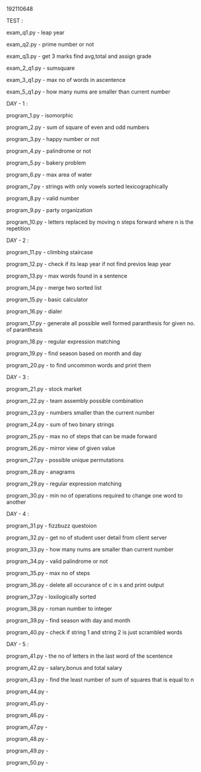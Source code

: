 192110648

TEST :

exam_q1.py - leap year

exam_q2.py - prime number or not

exam_q3.py - get 3 marks find avg,total and assign grade

exam_2_q1.py - sumsquare

exam_3_q1.py - max no of words in ascentence

exam_5_q1.py - how many nums are smaller than current number

DAY - 1 :

program_1.py - isomorphic

program_2.py - sum of square of even and odd numbers

program_3.py - happy number or not

program_4.py - palindrome or not

program_5.py - bakery problem

program_6.py - max area of water

program_7.py - strings with only vowels sorted lexicographically

program_8.py - valid number

program_9.py - party organization

program_10.py - letters replaced by moving n steps forward where n is the repetition

DAY - 2 :

program_11.py - climbing staircase

program_12.py - check if its leap year if not find previos leap year 

program_13.py - max words found in a sentence

program_14.py - merge two sorted list

program_15.py - basic calculator

program_16.py - dialer 

program_17.py - generate all possible well formed paranthesis for given no. of paranthesis

program_18.py - regular expression matching

program_19.py - find season based on month and day

program_20.py - to find uncommon words and print them

DAY - 3 :

program_21.py - stock market

program_22.py - team assembly possible combination

program_23.py - numbers smaller than the current number 

program_24.py - sum of two binary strings

program_25.py - max no of steps that can be made forward

program_26.py - mirror view of given value

program_27.py - possible unique permutations

program_28.py - anagrams

program_29.py - regular expression matching

program_30.py - min no of operations required to change one word to another

DAY - 4 :

program_31.py - fizzbuzz questoion

program_32.py - get no of student user detail from client server

program_33.py - how many nums are smaller than current number

program_34.py - valid palindrome or not

program_35.py - max no of steps

program_36.py - delete all occurance of c in s and print output

program_37.py - loxilogically sorted

program_38.py - roman number to integer

program_39.py - find season with day and month

program_40.py - check if string 1  and string 2 is just scrambled words

DAY - 5 :

program_41.py - the no of letters in the last word of the scentence

program_42.py - salary,bonus and total salary 

program_43.py - find the least number of sum of squares that is equal to n

program_44.py - 

program_45.py - 

program_46.py - 

program_47.py - 

program_48.py - 

program_49.py - 

program_50.py - 
